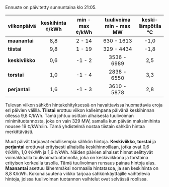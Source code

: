 Ennuste on päivitetty sunnuntaina klo 21:05.

| viikonpäivä  | keskihinta<br>¢/kWh | min - max<br>¢/kWh | tuulivoima<br>min - max<br>MW | keski-<br>lämpötila<br>°C |
|:-------------|:----------------:|:----------------:|:-------------:|:-------------:|
| **maanantai** | 8,8 | 2 - 14 | 630 - 1613 | -1,0 |
| **tiistai**   | 9,8 | 1 - 19 | 329 - 4434 | -1,8 |
| **keskiviikko** | 0,6 | -1 - 2 | 3536 - 6989 | 2,5 |
| **torstai**   | 1,0 | -1 - 4 | 2838 - 6550 | 3,3 |
| **perjantai** | 1,6 | -1 - 3 | 3610 - 5878 | 2,8 |

Tulevan viikon sähkön hintakehityksessä on havaittavissa huomattavia eroja eri päivien välillä. **Tiistai** erottuu viikon kalleimpana päivänä keskihinnan ollessa 9,8 ¢/kWh. Tämä johtuu osittain alhaisesta tuulivoiman minimituotannosta, joka on vain 329 MW, samalla kun päivän maksimihinta nousee 19 ¢/kWh:iin. Tämä yhdistelmä nostaa tiistain sähkön hintaa merkittävästi. 

Muut päivät tarjoavat edullisempia sähkön hintoja. **Keskiviikko**, **torstai** ja **perjantai** erottuvat erityisesti alhaisilla keskihinnoillaan, jotka ovat 0,6 ¢/kWh, 1,0 ¢/kWh ja 1,6 ¢/kWh. Näiden päivien alhaiset hinnat selittyvät voimakkaalla tuulivoimatuotannolla, joka on keskiviikkona ja torstaina erityisen korkealla tasolla. Tämä tuulivoiman runsaus painaa hintoja alas. **Maanantai** asettuu lähemmäksi normaalia hintatasoa, ja sen keskihinta on 8,8 ¢/kWh. Kokonaisuutena viikko tarjoaa sähkönkäyttäjille vaihtelevia hintoja, joissa tuulivoiman tuotannon vaihtelut ovat selvässä roolissa.